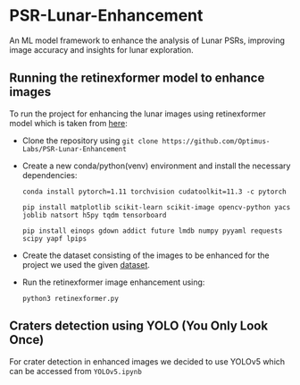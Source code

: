 # PSR-Lunar-Enhancement

 An ML model framework to enhance the analysis of Lunar PSRs, improving image accuracy and insights for lunar exploration.

 ## Running the retinexformer model to enhance images

To run the project for enhancing the lunar images using retinexformer model which is taken from [here](https://github.com/caiyuanhao1998/retinexformer):

- Clone the repository using `git clone https://github.com/Optimus-Labs/PSR-Lunar-Enhancement`

- Create a new conda/python(venv) environment and install the necessary dependencies:

  ``````shell
  conda install pytorch=1.11 torchvision cudatoolkit=11.3 -c pytorch
  
  pip install matplotlib scikit-learn scikit-image opencv-python yacs joblib natsort h5py tqdm tensorboard
  
  pip install einops gdown addict future lmdb numpy pyyaml requests scipy yapf lpips
  ``````

- Create the dataset consisting of the images to be enhanced for the project we used the given [dataset](https://universe.roboflow.com/titaniumsv5/chandrayaan-2-ohrc-lunar-crater-dataset/dataset/4).

- Run the retinexformer image enhancement using:

  ``````shell
  python3 retinexformer.py
  ``````

## Craters detection using YOLO (You Only Look Once)

For crater detection in enhanced images we decided to use YOLOv5 which can be accessed from `YOLOv5.ipynb`

